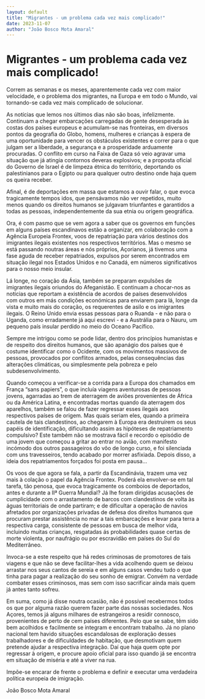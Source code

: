 ```yaml
---
layout: default
title: "Migrantes - um problema cada vez mais complicado!"
date: 2023-11-07
author: "João Bosco Mota Amaral"
---
```

# Migrantes - um problema cada vez mais complicado!

Correm as semanas e os meses, aparentemente cada vez com maior velocidade, e o problema dos migrantes, na Europa e em todo o Mundo, vai tornando-se cada vez mais complicado de solucionar.

As notícias que lemos nos últimos dias não são boas, infelizmente. Continuam a chegar embarcações carregadas de gente desesperada às costas dos países europeus e acumulam-se nas fronteiras, em diversos pontos da geografia do Globo, homens, mulheres e crianças à espera de uma oportunidade para vencer os obstáculos existentes e correr para o que julgam ser a liberdade, a segurança e a prosperidade arduamente procuradas. O conflito em curso na Faixa de Gaza só veio agravar uma situação que já atingia contornos deveras explosivos; e a proposta oficial do Governo de Israel é de limpeza étnica do território, deportando os palestinianos para o Egipto ou para qualquer outro destino onde haja quem os queira receber.

Afinal, é de deportações em massa que estamos a ouvir falar, o que evoca tragicamente tempos idos, que pensávamos não ver repetidos, muito menos quando os direitos humanos se julgavam triunfantes e garantidos a todas as pessoas, independentemente da sua etnia ou origem geográfica.

Ora, é com pasmo que se vem agora a saber que os governos em funções em alguns países escandinavos estão a organizar, em colaboração com a Agência Europeia Frontex, voos de repatriação para vários destinos dos imigrantes ilegais existentes nos respectivos territórios. Mas o mesmo se está passando noutras áreas e nós próprios, Açorianos, já tivemos uma fase aguda de receber repatriados, expulsos por serem encontrados em situação ilegal nos Estados Unidos e no Canadá, em números significativos para o nosso meio insular.

Lá longe, no coração da Ásia, também se preparam expulsões de imigrantes ilegais oriundos do Afeganistão. E continuam a chocar-nos as notícias que reportam a existência de acordos de países desenvolvidos com outros em más condições económicas para enviarem para lá, longe da vista e muito mais do coração, os requerentes de asilo e os imigrantes ilegais. O Reino Unido envia essas pessoas para o Ruanda - e não para o Uganda, como erradamente já aqui escrevi - e a Austrália para o Nauru, um pequeno país insular perdido no meio do Oceano Pacífico.

Sempre me intrigou como se pode lidar, dentro dos princípios humanistas e de respeito dos direitos humanos, que são apanágio dos países que é costume identificar como o Ocidente, com os movimentos massivos de pessoas, provocados por conflitos armados, pelas consequências das alterações climáticas, ou simplesmente pela pobreza e pelo subdesenvolvimento.

Quando começou a verificar-se a corrida para a Europa dos chamados em França “sans papiers”, o que incluía viagens aventurosas de pessoas jovens, agarradas ao trem de aterragem de aviões provenientes de África ou da América Latina, e encontradas mortas quando da aterragem dos aparelhos, também se falou de fazer regressar esses ilegais aos respectivos países de origem. Mas quais seriam eles, quando a primeira cautela de tais clandestinos, ao chegarem à Europa era destruírem os seus papéis de identificação, dificultando assim as hipóteses de repatriamento compulsivo? Este também não se mostrava fácil e recordo o episódio de uma jovem que começou a gritar ao entrar no avião, com manifesto incómodo dos outros passageiros do vôo de longo curso, e foi silenciada com uns travesseiros, tendo acabado por morrer asfixiada. Depois disso, a ideia dos repatriamentos forçados foi posta em pausa...

Os voos de que agora se fala, a partir da Escandinávia, trazem uma vez mais à colação o papel da Agência Frontex. Poderá ela envolver-se em tal tarefa, tão penosa, que evoca tragicamente os comboios de deportados, antes e durante a IIª Guerra Mundial? Já lhe foram dirigidas acusações de cumplicidade com o arrastamento de barcos com clandestinos de volta às águas territoriais de onde partiram; e de dificultar a operação de navios afretados por organizações privadas de defesa dos direitos humanos que procuram prestar assistência no mar a tais embarcações e levar para terra a respectiva carga, consistente de pessoas em busca de melhor vida, incluindo muitas crianças, resgatadas ás probabilidades quase certas de morte violenta, por naufrágio ou por escravidão em países do Sul do Mediterrâneo.

Invoca-se a este respeito que há redes criminosas de promotores de tais viagens e que não se deve facilitar-lhes a vida acolhendo quem se deixou arrastar nos seus cantos de sereia e em alguns casos vendeu tudo o que tinha para pagar a realização do seu sonho de emigrar. Convém na verdade combater esses criminosos, mas sem com isso sacrificar ainda mais quem já antes tanto sofreu.

Em suma, como já disse noutra ocasião, não é possível recebermos todos os que por alguma razão querem fazer parte das nossas sociedades. Nos Açores, temos já alguns milhares de estrangeiros a residir connosco, provenientes de perto de cem países diferentes. Pelo que se sabe, têm sido bem acolhidos e facilmente se integram e encontram trabalho. Já no plano nacional tem havido situações escandalosas de exploração desses trabalhadores e de dificuldades de habitação, que desmotivam quem pretende ajudar a respectiva integração. Daí que haja quem opte por regressar à origem, e procure apoio oficial para isso quando já se encontra em situação de miséria e até a viver na rua.

Impõe-se encarar de frente o problema e definir e executar uma verdadeira política europeia de imigração.

João Bosco Mota Amaral